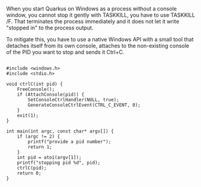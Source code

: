 When you start Quarkus on Windows as a process without
a console window, you cannot stop it gently with TASKKILL, 
you have to use TASKKILL /F. That terminates the process immediately
and it does not let it write "stopped in" to the process output.

To mitigate this, you have to use a native Windows API with
a small tool that detaches itself from its own console,
attaches to the non-existing console of the PID you want
to stop and sends it Ctrl+C.

```$c

#include <windows.h>
#include <stdio.h>

void ctrlC(int pid) {
    FreeConsole();
    if (AttachConsole(pid)) {
        SetConsoleCtrlHandler(NULL, true);
        GenerateConsoleCtrlEvent(CTRL_C_EVENT, 0);
    }
    exit(1);
}

int main(int argc, const char* argv[]) {
    if (argc != 2) {
        printf("provide a pid number");
        return 1;
    }
    int pid = atoi(argv[1]);
    printf("stopping pid %d", pid);
    ctrlC(pid);
    return 0;
}

``` 